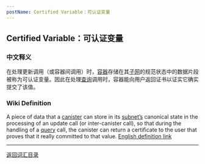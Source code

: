 ```yaml
---
postName: Certified Variable：可认证变量
---
```

## Certified Variable：可认证变量
### 中文释义
在处理更新调用（或容器间调用）时，[容器](canisters)存储在其[子网](../S/subnet)的规范状态中的数据片段被称为可认证变量。因此在处理[查询](../Q/query)调用时，容器能向用户返回证书以证实它确实提交了该值。
### Wiki Definition
A piece of data that a [canister](canisters) can store in its [subnet’s](../S/subnet) canonical state in the processing of an update call (or inter-canister call), so that during the handling of a [query](../Q/query) call, the canister can return a certificate to the user that proves that it really committed to that value.  [English definition link](https://wiki.internetcomputer.org/wiki/Glossary#certified_variable)

---
[返回词汇目录](../glossary)